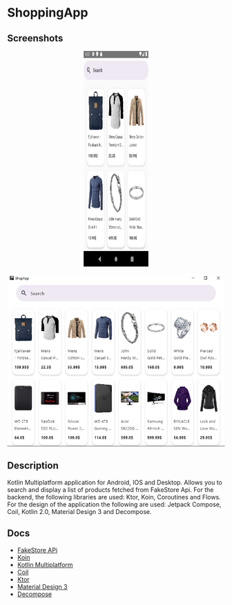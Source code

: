 # ShoppingApp

## Screenshots
<p align="center">
    <img src="https://github.com/djorges/ShoppingApp/blob/master/composeApp/src/androidMain/res/drawable/screen_mobile.png" alt="Screenshot Mobile" width="150" height="500"/>
</p>
<p align="center">
    <img src="https://github.com/djorges/ShoppingApp/blob/master/composeApp/src/androidMain/res/drawable/screen_desktop.png" alt="Screenshot Desktop" width="800" height="400"/>
</p>

## Description
Kotlin Multiplatform application for Android, IOS and Desktop. Allows you to search and display a list of products fetched from FakeStore Api. For the backend, the following libraries are used: Ktor, Koin, Coroutines and Flows. For the design of the application the following are used: Jetpack Compose, Coil, Kotlin 2.0, Material Design 3 and Decompose.

## Docs
* [FakeStore APi](https://fakestoreapi.com/)
* [Koin](https://insert-koin.io/docs/quickstart/kmp)
* [Kotlin Multiplatform](https://kotlinlang.org/docs/multiplatform-discover-project.html)
* [Coil](https://coil-kt.github.io/coil/compose/)
* [Ktor](https://ktor.io/docs/client-create-multiplatform-application.html#ktor-dependencies)
* [Material Design 3](https://m3.material.io/develop/android/jetpack-compose)
* [Decompose](https://arkivanov.github.io/Decompose/)
